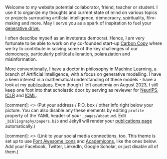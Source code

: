 Welcome to my website potential collaborator, friend, teacher or student. I use it to organize my thoughts and current state of mind on various topics or projects surrouding artificial intelligence, democracry, spirituality, film-making and more. May I serve you as a spark of inspiration to fuel your [generative drive.](https://www.hubermanlab.com/episode/guest-series-dr-paul-conti-tools-and-protocols-for-mental-health) 

I often describe myself as an inveterate democrat. Hence, I am very fortunate to be able to work on my co-founded start-up [Carbon Copy](https://www.carbon-copy.org/) where we try to contribute in solving some of the key challenges of our democracy, particularly political alienation, polaraziation and misinformation.

More conventionally, I have a doctor in philosophy in Machine Learning, a branch of Artificial Intelligence, with a focus on generative modelling. I have a keen interest in a mathematical understanding of these models -  have a look at my [publications](https://chrvt.github.io/publications/). Even though I left academia on August 2023, I still keep one foot into that scholastic door by serving as reviewer for [NeurIPS](https://neurips.cc/), [ICLR](https://iclr.cc/) and [ICML](https://icml.cc/). 


[comment]: <> (Put your address / P.O. box / other info right below your picture. You can also disable any these elements by editing `profile` property of the YAML header of your `_pages/about.md`. Edit `_bibliography/papers.bib` and Jekyll will render your [publications page](/al-folio/publications/) automatically.) 

[comment]: <> (Link to your social media connections, too. This theme is set up to use [Font Awesome icons](http://fortawesome.github.io/Font-Awesome/) and [Academicons](https://jpswalsh.github.io/academicons/), like the ones below. Add your Facebook, Twitter, LinkedIn, Google Scholar, or just disable all of them.)
